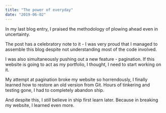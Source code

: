 ```yaml
---
title: "The power of everyday"
date: "2019-06-02"
---
```


In my last blog entry, I praised the methodology of plowing ahead even in uncertainty.

The post has a celebratory note to it - I was very proud that I managed to assemble this blog despite not understanding most of the code involved.

I was also simultaneously pushing out a new feature - pagination. If this website is going to act as my portfolio, I thought, I need to start working on it.

My attempt at pagination broke my website so horrendously, I finally learned how to restore an old version from Git. Hours of tinkering and testing gone, I had to completely abandon ship.

And despite this, I *still* believe in ship first learn later. Because in breaking my website, I learned even more. 